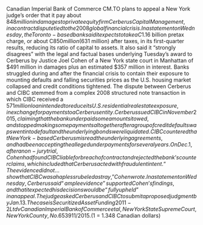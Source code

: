 Canadian Imperial Bank of Commerce CM.TO plans to appeal a New York judge’s order that it pay about $848 million in damages to private equity firm Cerberus Capital Management, in a contract dispute tied to the 2008 global financial crisis.
In a statement on Wednesday, the Toronto-based bank said it expects to take a C$1.16 billion pretax charge, or about C$850 million ($631 million) after taxes, in its first-quarter results, reducing its ratio of capital to assets.
It also said it “strongly disagrees” with the legal and factual bases underlying Tuesday’s award to Cerberus by Justice Joel Cohen of a New York state court in Manhattan of $491 million in damages plus an estimated $357 million in interest.
Banks struggled during and after the financial crisis to contain their exposure to mounting defaults and falling securities prices as the U.S. housing market collapsed and credit conditions tightened.
The dispute between Cerberus and CIBC stemmed from a complex 2008 structured note transaction in which CIBC received a $571 million loan intended to reduce its U.S. residential real estate exposure, in exchange for payments to a Cerberus entity.
Cerberus sued CIBC in November 2015, claiming that the bank underpaid some amounts it owed, and stopped making some payments altogether after a group of credit default swaps went into default and the underlying bonds were liquidated.
CIBC countered that New York-based Cerberus misread the underlying agreements, and had been accepting the alleged underpayments for several years.
On Dec. 1, after a non-jury trial, Cohen had found CIBC liable for breach of contract and rejected the bank’s counterclaims, which included that Cerberus acted with fraudulent intent.
“The evidence did not … show that CIBC was a hapless rube led astray,” Cohen wrote.
In a statement on Wednesday, Cerberus said “ample evidence” supported Cohen’s findings, and that it expected his decisions would be “fully upheld” in an appeal.
The judge asked Cerberus and CIBC to submit a proposed judgment by Jan. 13.
The case is Securitized Asset Funding 2011-2 Ltd v Canadian Imperial Bank of Commerce et al, New York State Supreme Court, New York County, No. 653911/2015.
($1 = 1.348 Canadian dollars)